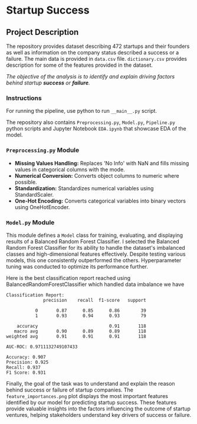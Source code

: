 # Startup Success 

## Project Description 

The repository provides dataset describing 472 startups and their founders as well as information on the company status described a success or a failure. The main data is provided in `data.csv` file. `dictionary.csv` provides description for some of the features provided in the dataset.

*The objective of the analysis is to identify and explain driving factors behind startup **success** or **failure**.* 

### Instructions

For running the pipeline, use python to run `__main__.py` script. 

The repository also contains `Preprocessing.py`, `Model.py`, `Pipeline.py` python scripts and Jupyter Notebook `EDA.ipynb` that showcase EDA of the model.

### `Preprocessing.py` Module

- **Missing Values Handling:** Replaces 'No Info' with NaN and fills missing values in categorical columns with the mode.
- **Numerical Conversion:** Converts object columns to numeric where possible.
- **Standardization:** Standardizes numerical variables using StandardScaler.
- **One-Hot Encoding:** Converts categorical variables into binary vectors using OneHotEncoder.

### `Model.py` Module

This module defines a `Model` class for training, evaluating, and displaying results of a Balanced Random Forest Classifier. I selected the Balanced Random Forest Classifier for its ability to handle the dataset's imbalanced classes and high-dimensional features effectively. Despite testing various models, this one consistently outperformed the others. Hyperparameter tuning was conducted to optimize its performance further.

Here is the best classification report reached using BalancedRandomForestClassifier which handled data imbalance we have
```
Classification Report:
              precision    recall  f1-score   support

           0       0.87      0.85      0.86        39
           1       0.93      0.94      0.93        79

    accuracy                           0.91       118
   macro avg       0.90      0.89      0.89       118
weighted avg       0.91      0.91      0.91       118

AUC-ROC: 0.9711132749107433

Accuracy: 0.907
Precision: 0.925
Recall: 0.937
F1 Score: 0.931

```

Finally, the goal of the task was to understand and explain the reason behind success or failure of startup companies. The `feature_importances.png` plot displays the most important features identified by our model for predicting startup success. These features provide valuable insights into the factors influencing the outcome of startup ventures, helping stakeholders understand key drivers of success or failure.